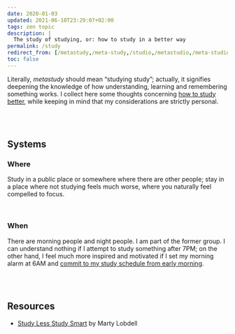 ```yaml
---
date: 2020-01-03
updated: 2021-06-10T23:29:07+02:00
tags: zen topic
description: |
  The study of studying, or: how to study in a better way
permalink: /study
redirect_from: [/metastudy,/meta-study,/studio,/metastudio,/meta-studio,/studiare,/metodo-di-studio,/metododistudio,/study-method,/studying-method]
toc: false
---
```

Literally, *metastudy* should mean “studying study”; actually, it signifies deepening the knowledge of how understanding, learning and remembering something works. I collect here some thoughts concerning <u>how to study better</u>, while keeping in mind that my considerations are strictly personal.

<br>
<br>

## Systems

### Where

Study in a public place or somewhere where there are other people; stay in a place where not studying feels much worse, where you naturally feel compelled to focus.

<br>

### When

There are morning people and night people. I am part of the former group. I can understand nothing if I attempt to study something after 7PM; on the other hand, I feel much more inspired and motivated if I set my morning alarm at 6AM and <u>commit to my study schedule from early morning</u>.

<br>
<br>

## Resources

- [Study Less Study Smart](https://youtu.be/IlU-zDU6aQ0 "“Study Less Study Smart” by Marty Lobdell on YouTube") by Marty Lobdell